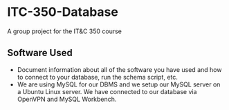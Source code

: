 # ITC-350-Database
A group project for the IT&C 350 course

## Software Used
- Document information about all of the software you have used and how to connect to your database, run the schema script, etc.
- We are using MySQL for our DBMS and we setup our MySQL server on a Ubuntu Linux server. We have connected to our database via OpenVPN and MySQL Workbench. 
